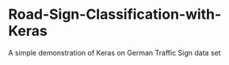 # Road-Sign-Classification-with-Keras
A simple demonstration of Keras on German Traffic Sign data set 
